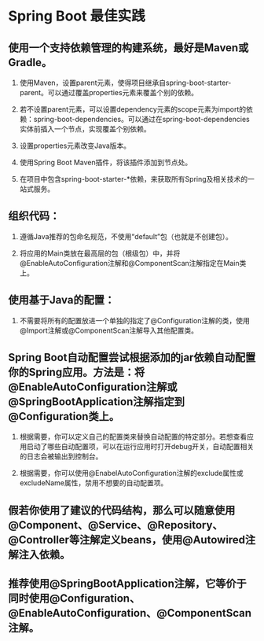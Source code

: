 # Spring Boot 最佳实践

## 使用一个支持依赖管理的构建系统，最好是Maven或Gradle。

1. 使用Maven，设置parent元素，使得项目继承自spring-boot-starter-parent。可以通过覆盖properties元素来覆盖个别的依赖。

2. 若不设置parent元素，可以设置dependency元素的scope元素为import的依赖：spring-boot-dependencies。可以通过在spring-boot-dependencies实体前插入一个节点，实现覆盖个别依赖。

3. 设置properties元素改变Java版本。

4. 使用Spring Boot Maven插件，将该插件添加到<plugins>节点处。

5. 在项目中包含spring-boot-starter-*依赖，来获取所有Spring及相关技术的一站式服务。

## 组织代码：

1. 遵循Java推荐的包命名规范，不使用“default”包（也就是不创建包）。

2. 将应用的Main类放在最高层的包（根级包）中，并将@EnableAutoConfiguration注解和@ComponentScan注解指定在Main类上。

## 使用基于Java的配置：

1. 不需要将所有的配置放进一个单独的指定了@Configuration注解的类，使用@Import注解或@ComponentScan注解导入其他配置类。

## Spring Boot自动配置尝试根据添加的jar依赖自动配置你的Spring应用。方法是：将@EnableAutoConfiguration注解或@SpringBootApplication注解指定到@Configuration类上。

1. 根据需要，你可以定义自己的配置类来替换自动配置的特定部分。若想查看应用启动了哪些自动配置项，可以在运行应用时打开debug开关，自动配置相关的日志会被输出到控制台。

2. 根据需要，你可以使用@EnabelAutoConfiguration注解的exclude属性或excludeName属性，禁用不想要的自动配置项。

## 假若你使用了建议的代码结构，那么可以随意使用@Component、@Service、@Repository、@Controller等注解定义beans，使用@Autowired注解注入依赖。

## 推荐使用@SpringBootApplication注解，它等价于同时使用@Configuration、@EnableAutoConfiguration、@ComponentScan注解。